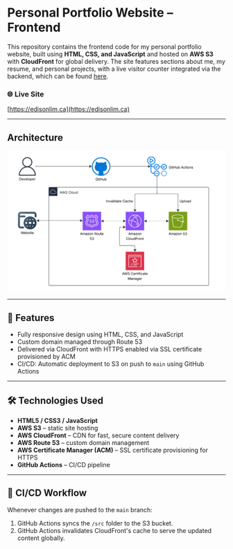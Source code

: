 # Personal Portfolio Website – Frontend

This repository contains the frontend code for my personal portfolio website, built using **HTML, CSS, and JavaScript** and hosted on **AWS S3** with **CloudFront** for global delivery. The site features sections about me, my resume, and personal projects, with a live visitor counter integrated via the backend, which can be found [here](https://github.com/EdisonLim17/Personal-Website-Backend).

### 🌐 Live Site
[https://edisonlim.ca](https://edisonlim.ca)

---

## Architecture
![Image of architecture](/src/assets/Personal-Website-Frontend-AWS-Architecture.jpeg)

---

## 🚀 Features

- Fully responsive design using HTML, CSS, and JavaScript
- Custom domain managed through Route 53
- Delivered via CloudFront with HTTPS enabled via SSL certificate provisioned by ACM
- CI/CD: Automatic deployment to S3 on push to `main` using GitHub Actions

---

## 🛠️ Technologies Used

- **HTML5 / CSS3 / JavaScript**
- **AWS S3** – static site hosting
- **AWS CloudFront** – CDN for fast, secure content delivery
- **AWS Route 53** – custom domain management
- **AWS Certificate Manager (ACM)** – SSL certificate provisioning for HTTPS
- **GitHub Actions** – CI/CD pipeline

---

## 🔧 CI/CD Workflow

Whenever changes are pushed to the `main` branch:
1. GitHub Actions syncs the `/src` folder to the S3 bucket.
2. GitHub Actions invalidates CloudFront's cache to serve the updated content globally.